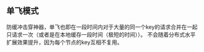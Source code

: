 单飞模式
---
防缓冲击穿神器，单飞也即在一段时间内对于大量的同一个key的请求合并在一起只请求一次（或者是在本地缓存一段时间（极短的时间））。
不会随着分布式水平扩展效果提升，因为每个节点的key互相不复用。